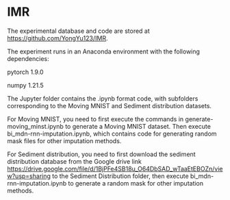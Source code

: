 # IMR
The experimental database and code are stored at https://github.com/YongYu123/IMR.

The experiment runs in an Anaconda environment with the following dependencies:

pytorch 1.9.0

numpy 1.21.5


The Jupyter folder contains the .ipynb format code, with subfolders corresponding to the Moving MNIST and Sediment distribution datasets.

For Moving MNIST, you need to first execute the commands in generate-moving_minst.ipynb to generate a Moving MNIST dataset. Then execute bi_mdn-rnn-imputation.ipynb, which contains code for generating random mask files for other imputation methods.

For Sediment distribution, you need to first download the sediment distribution database from the Google drive link https://drive.google.com/file/d/1BjPFe4SB18u_O64DbSAD_wTaaEtEBOZn/view?usp=sharing to the Sediment Distribution folder, then execute bi_mdn-rnn-imputation.ipynb to generate a random mask for other imputation methods.
